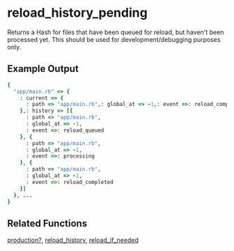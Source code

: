 # reload_history_pending

Returns a Hash for files that have been queued for reload, but haven't been processed yet. This should be used for development/debugging purposes only.

## Example Output

```ruby
{
  "app/main.rb" => {
    : current => {
      : path => "app/main.rb",: global_at => -1,: event =>: reload_completed
    },: history => [{
      : path => "app/main.rb",
      : global_at => -1,
      : event =>: reload_queued
    }, {
      : path => "app/main.rb",
      : global_at => -1,
      : event =>: processing
    }, {
      : path => "app/main.rb",
      : global_at => -1,
      : event =>: reload_completed
    }]
  }, ...
}
```

## Related Functions

[production?](production.md), [reload_history](reload_history.md), [reload_if_needed](reload_if_needed.md)
